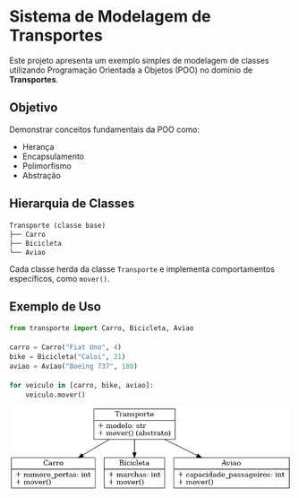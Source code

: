 # Sistema de Modelagem de Transportes

Este projeto apresenta um exemplo simples de modelagem de classes utilizando Programação Orientada a Objetos (POO) no domínio de **Transportes**.

## Objetivo

Demonstrar conceitos fundamentais da POO como:
- Herança
- Encapsulamento
- Polimorfismo
- Abstração

## Hierarquia de Classes

```
Transporte (classe base)
├── Carro
├── Bicicleta
└── Aviao
```

Cada classe herda da classe `Transporte` e implementa comportamentos específicos, como `mover()`.

## Exemplo de Uso

```python
from transporte import Carro, Bicicleta, Aviao

carro = Carro("Fiat Uno", 4)
bike = Bicicleta("Caloi", 21)
aviao = Aviao("Boeing 737", 180)

for veiculo in [carro, bike, aviao]:
    veiculo.mover()
```

![uml_diagrama](uml_diagrama.png)
